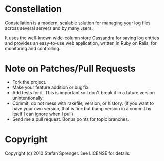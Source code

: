 Constellation
======

Constellation is a modern, scalable solution for managing your log files
across several servers and by many users.

It uses the well-known wide-column store Cassandra for saving log entries and provides an
easy-to-use web application, written in Ruby on Rails, for monitoring and controlling.

Note on Patches/Pull Requests
======

* Fork the project.
* Make your feature addition or bug fix.
* Add tests for it. This is important so I don't break it in a
  future version unintentionally.
* Commit, do not mess with rakefile, version, or history.
  (if you want to have your own version, that is fine but bump version in a commit by itself I can ignore when I pull)
* Send me a pull request. Bonus points for topic branches.

Copyright
======

Copyright (c) 2010 Stefan Sprenger. See LICENSE for details.
